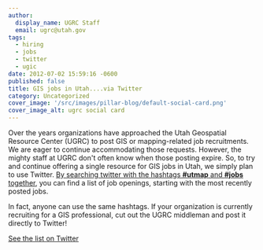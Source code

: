```yaml
---
author:
  display_name: UGRC Staff
  email: ugrc@utah.gov
tags:
  - hiring
  - jobs
  - twitter
  - ugic
date: 2012-07-02 15:59:16 -0600
published: false
title: GIS jobs in Utah....via Twitter
category: Uncategorized
cover_image: '/src/images/pillar-blog/default-social-card.png'
cover_image_alt: ugrc social card
---
```


<p>Over the years organizations have approached the Utah Geospatial Resource Center (UGRC) to post GIS or mapping-related job recruitments. We are eager to continue accommodating those requests.  However, the mighty staff at UGRC don't often know when those posting expire.  So, to try and continue offering a single resource for GIS jobs in Utah, we simply plan to use Twitter.  <a href="https://twitter.com/#!/search/utmap%20jobs">By searching twitter with the hashtags <strong>#utmap</strong> and <strong>#jobs</strong> together</a>, you can find a list of job openings, starting with the most recently posted jobs.</p>
<p>In fact, anyone can use the same hashtags. If your organization is currently recruiting for a GIS professional, cut out the UGRC middleman and post it directly to Twitter!</p>
<p><a href="https://twitter.com/#!/search/utmap%20jobs">See the list on Twitter</a></p>

